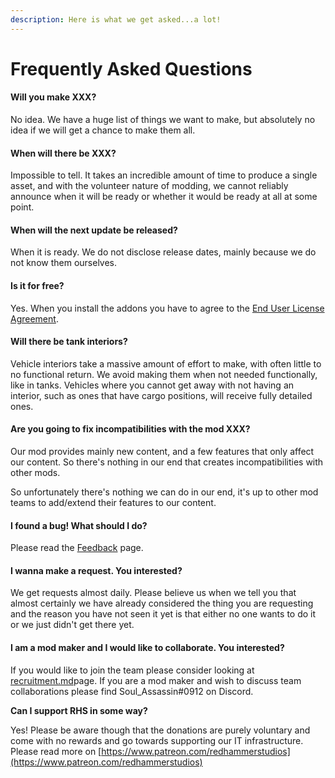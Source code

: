 ```yaml
---
description: Here is what we get asked...a lot!
---
```


# Frequently Asked Questions

#### Will you make XXX?

No idea. We have a huge list of things we want to make, but absolutely no idea if we will get a chance to make them all.

#### When will there be XXX?

Impossible to tell. It takes an incredible amount of time to produce a single asset, and with the volunteer nature of modding, we cannot reliably announce when it will be ready or whether it would be ready at all at some point.

#### When will the next update be released?

When it is ready. We do not disclose release dates, mainly because we do not know them ourselves.

#### Is it for free?

Yes. When you install the addons you have to agree to the [End User License Agreement](arma-reforger/eula.md).

#### Will there be tank interiors?

Vehicle interiors take a massive amount of effort to make, with often little to no functional return. We avoid making them when not needed functionally, like in tanks. Vehicles where you cannot get away with not having an interior, such as ones that have cargo positions, will receive fully detailed ones.

#### Are you going to fix incompatibilities with the mod XXX?

Our mod provides mainly new content, and a few features that only affect our content. So there's nothing in our end that creates incompatibilities with other mods.

So unfortunately there's nothing we can do in our end, it's up to other mod teams to add/extend their features to our content.

#### I found a bug! What should I do?

Please read the [Feedback](arma-reforger/feedback.md) page.

#### I wanna make a request. You interested?

We get requests almost daily. Please believe us when we tell you that almost certainly we have already considered the thing you are requesting and the reason you have not seen it yet is that either no one wants to do it or we just didn't get there yet.

#### I am a mod maker and I would like to collaborate. You interested?

If you would like to join the team please consider looking at [recruitment.md](recruitment.md "mention")page. If you are a mod maker and wish to discuss team collaborations please find Soul\_Assassin#0912 on Discord.

**Can I support RHS in some way?**

Yes! Please be aware though that the donations are purely voluntary and come with no rewards and go towards supporting our IT infrastructure. Please read more on [https://www.patreon.com/redhammerstudios](https://www.patreon.com/redhammerstudios)

